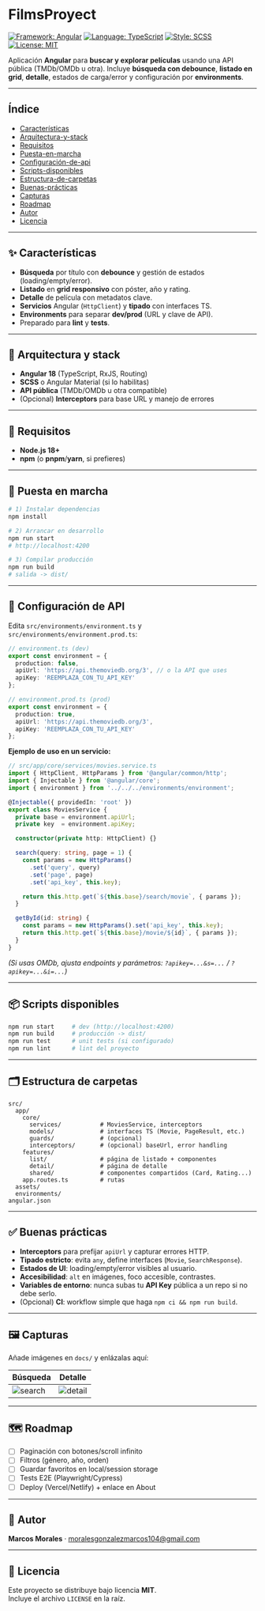 # FilmsProyect

[![Framework: Angular](https://img.shields.io/badge/Framework-Angular-DD0031)](#)
[![Language: TypeScript](https://img.shields.io/badge/Language-TypeScript-3178C6)](#)
[![Style: SCSS](https://img.shields.io/badge/Style-SCSS-CC6699)](#)
[![License: MIT](https://img.shields.io/badge/License-MIT-yellow.svg)](#licencia)

Aplicación **Angular** para **buscar y explorar películas** usando una API pública (TMDb/OMDb u otra). Incluye **búsqueda con debounce**, **listado en grid**, **detalle**, estados de carga/error y configuración por **environments**.

---

## Índice
- [Características](#características)
- [Arquitectura-y-stack](#arquitectura-y-stack)
- [Requisitos](#requisitos)
- [Puesta-en-marcha](#puesta-en-marcha)
- [Configuración-de-api](#configuración-de-api)
- [Scripts-disponibles](#scripts-disponibles)
- [Estructura-de-carpetas](#estructura-de-carpetas)
- [Buenas-prácticas](#buenas-prácticas)
- [Capturas](#capturas)
- [Roadmap](#roadmap)
- [Autor](#autor)
- [Licencia](#licencia)

---

## ✨ Características
- **Búsqueda** por título con **debounce** y gestión de estados (loading/empty/error).
- **Listado** en **grid responsivo** con póster, año y rating.
- **Detalle** de película con metadatos clave.
- **Servicios** Angular (`HttpClient`) y **tipado** con interfaces TS.
- **Environments** para separar **dev/prod** (URL y clave de API).
- Preparado para **lint** y **tests**.

---

## 🧱 Arquitectura y stack
- **Angular 18** (TypeScript, RxJS, Routing)
- **SCSS** o Angular Material (si lo habilitas)
- **API pública** (TMDb/OMDb u otra compatible)
- (Opcional) **Interceptors** para base URL y manejo de errores

---

## 🧰 Requisitos
- **Node.js 18+**
- **npm** (o **pnpm**/**yarn**, si prefieres)

---

## 🚀 Puesta en marcha
```bash
# 1) Instalar dependencias
npm install

# 2) Arrancar en desarrollo
npm run start
# http://localhost:4200

# 3) Compilar producción
npm run build
# salida -> dist/
```

---

## 🔧 Configuración de API
Edita `src/environments/environment.ts` y `src/environments/environment.prod.ts`:

```ts
// environment.ts (dev)
export const environment = {
  production: false,
  apiUrl: 'https://api.themoviedb.org/3', // o la API que uses
  apiKey: 'REEMPLAZA_CON_TU_API_KEY'
};

// environment.prod.ts (prod)
export const environment = {
  production: true,
  apiUrl: 'https://api.themoviedb.org/3',
  apiKey: 'REEMPLAZA_CON_TU_API_KEY'
};
```

**Ejemplo de uso en un servicio:**
```ts
// src/app/core/services/movies.service.ts
import { HttpClient, HttpParams } from '@angular/common/http';
import { Injectable } from '@angular/core';
import { environment } from '../../../environments/environment';

@Injectable({ providedIn: 'root' })
export class MoviesService {
  private base = environment.apiUrl;
  private key  = environment.apiKey;

  constructor(private http: HttpClient) {}

  search(query: string, page = 1) {
    const params = new HttpParams()
      .set('query', query)
      .set('page', page)
      .set('api_key', this.key);

    return this.http.get(`${this.base}/search/movie`, { params });
  }

  getById(id: string) {
    const params = new HttpParams().set('api_key', this.key);
    return this.http.get(`${this.base}/movie/${id}`, { params });
  }
}
```

*(Si usas OMDb, ajusta endpoints y parámetros: `?apikey=...&s=...` / `?apikey=...&i=...`)*

---

## 📦 Scripts disponibles
```bash
npm run start     # dev (http://localhost:4200)
npm run build     # producción -> dist/
npm run test      # unit tests (si configurado)
npm run lint      # lint del proyecto
```

---

## 🗂️ Estructura de carpetas
```
src/
  app/
    core/
      services/           # MoviesService, interceptors
      models/             # interfaces TS (Movie, PageResult, etc.)
      guards/             # (opcional)
      interceptors/       # (opcional) baseUrl, error handling
    features/
      list/               # página de listado + componentes
      detail/             # página de detalle
      shared/             # componentes compartidos (Card, Rating...)
    app.routes.ts         # rutas
  assets/
  environments/
angular.json
```

---

## ✅ Buenas prácticas
- **Interceptors** para prefijar `apiUrl` y capturar errores HTTP.
- **Tipado estricto**: evita `any`, define interfaces (`Movie`, `SearchResponse`).
- **Estados de UI**: loading/empty/error visibles al usuario.
- **Accesibilidad**: `alt` en imágenes, foco accesible, contrastes.
- **Variables de entorno**: nunca subas tu **API Key** pública a un repo si no debe serlo.
- (Opcional) **CI**: workflow simple que haga `npm ci && npm run build`.

---

## 🖼️ Capturas
Añade imágenes en `docs/` y enlázalas aquí:

| Búsqueda | Detalle |
|---|---|
| ![search](docs/search.png) | ![detail](docs/detail.png) |

---

## 🗺️ Roadmap
- [ ] Paginación con botones/scroll infinito
- [ ] Filtros (género, año, orden)
- [ ] Guardar favoritos en local/session storage
- [ ] Tests E2E (Playwright/Cypress)
- [ ] Deploy (Vercel/Netlify) + enlace en About

---

## 👤 Autor
**Marcos Morales** · moralesgonzalezmarcos104@gmail.com

---

## 📄 Licencia
Este proyecto se distribuye bajo licencia **MIT**.  
Incluye el archivo `LICENSE` en la raíz.
